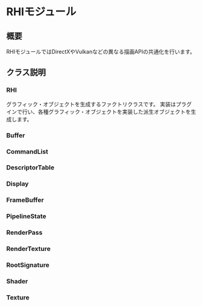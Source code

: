 RHIモジュール
====================

## 概要
RHIモジュールではDirectXやVulkanなどの異なる描画APIの共通化を行います。

## クラス説明

### RHI
グラフィック・オブジェクトを生成するファクトリクラスです。
実装はプラグインで行い、各種グラフィック・オブジェクトを実装した派生オブジェクトを生成します。

### Buffer
### CommandList
### DescriptorTable
### Display
### FrameBuffer
### PipelineState
### RenderPass
### RenderTexture
### RootSignature
### Shader
### Texture